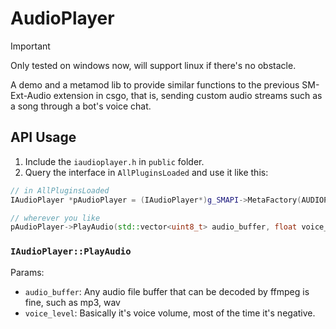 # AudioPlayer
> [!IMPORTANT]
> Only tested on windows now, will support linux if there's no obstacle.


A demo and a metamod lib to provide similar functions to the previous SM-Ext-Audio extension in csgo, that is, sending custom audio streams such as a song through a bot's voice chat.

## API Usage
1. Include the `iaudioplayer.h` in `public` folder.
2. Query the interface in `AllPluginsLoaded` and use it like this:
```c++
// in AllPluginsLoaded
IAudioPlayer *pAudioPlayer = (IAudioPlayer*)g_SMAPI->MetaFactory(AUDIOPLAYER_INTERFACE, nullptr, nullptr);

// wherever you like
pAudioPlayer->PlayAudio(std::vector<uint8_t> audio_buffer, float voice_level);
```

### `IAudioPlayer::PlayAudio`
Params:
- `audio_buffer`: Any audio file buffer that can be decoded by ffmpeg is fine, such as mp3, wav
- `voice_level`: Basically it's voice volume, most of the time it's negative.
